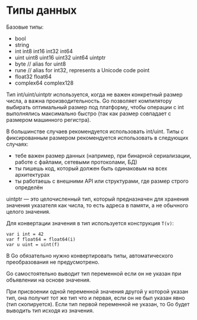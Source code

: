 # Типы данных

Базовые типы:
- bool
- string
- int  int8  int16  int32  int64
- uint uint8 uint16 uint32 uint64 uintptr
- byte // alias for uint8
- rune // alias for int32, represents a Unicode code point
- float32 float64
- complex64 complex128

Тип int/uint/uintptr используется, когда не важен конкретный размер числа, а важна производительность.
Go позволяет компилятору выбирать оптимальный размер под платформу, чтобы операции с int выполнялись максимально быстро (так как размер совпадает с размером машинного регистра).

В большинстве случаев рекомендуется использовать int/uint. Типы с фиксированным размером рекомендуется использовать в следующих случаях:
- тебе важен размер данных (например, при бинарной сериализации, работе с файлами, сетевыми протоколами, БД)
- ты пишешь код, который должен быть одинаковым на всех архитектурах
- ты работаешь с внешними API или структурами, где размер строго определён

uintptr — это целочисленный тип, который предназначен для хранения значения указателя как числа, то есть адреса в памяти, а не обычного целого значения.

Для конвертации значения в тип используется конструкция `T(v)`:
```
var i int = 42
var f float64 = float64(i)
var u uint = uint(f)
```

В Go обязательно нужно конвертировать типы, автоматического преобразования не предусмотрено.

Go самостоятельно выводит тип переменной если он не указан при объявлении на основе значения.

При присвоении одной переменной значения другой у которой указан тип, она получит тот же тип что и первая, если он не был указан явно (тип скопируется). Если тип первой переменной не указан, то Go будет выводить тип исходя из значения.
